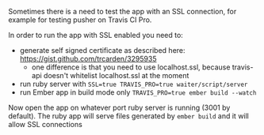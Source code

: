 Sometimes there is a need to test the app with an SSL connection, for example for
testing pusher on Travis CI Pro.

In order to run the app with SSL enabled you need to:

* generate self signed certificate as described here: https://gist.github.com/trcarden/3295935
  * one difference is that you need to use localhost.ssl, because travis-api
    doesn't whitelist localhost.ssl at the moment
* run ruby server with `SSL=true TRAVIS_PRO=true waiter/script/server`
* run Ember app in build mode only `TRAVIS_PRO=true ember build --watch`

Now open the app on whatever port ruby server is running (3001 by default). The
ruby app will serve files generated by `ember build` and it will allow SSL
connections
